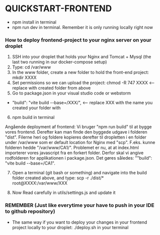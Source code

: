 # QUICKSTART-FRONTEND

* npm install in terminal
* npm run dev in terminal. Remember it is only running locally right now

### How to deploy frontend-project to your nginx server on your droplet
1) SSH into your droplet that holds your Nginx and Tomcat + Mysql (the last two running in our docker-compose setup)
2) Type:  cd /var/www
3) In the www folder, create a new folder to hold the front-end project:  mkdir XXXX
4) Set permissions so we can upload the project:  chmod -R 747 XXXX <-- replace with created folder from above
5) Go to package.json in your visual studio code or webstorm
*    "build": "vite build --base=/XXX/", <-- replace XXX with the name you created your folder with
6) npm build in terminal 

Angående deployment af frontend: Vi bruger "npm run build" til at bygge vores frontend. 
Derefter kan man finde den byggede udgave i folderen "dist".
Filerne heri og foldere kopieres derefter til dropletten i en folder under /var/www som er default location for Nginx med "scp".
F.eks. kunne folderen hedde "/var/www/CA1/". Problemet er nu, at at index.html importerer vores javascript fra en forkert folder.
Derfor skal vi angive rodfolderen for applikationen i package.json. Det gøres således: ""build": "vite build --base=/CA1". 


7)  Open a terminal (git bash or something) and navigate into the build folder created above, and type: scp -r ./dist/* root@XXXX:/var/www/XXX

8) Now Read carefully in utils/settings.js and update it 

### REMEMBER (Just like everytime your have to push in your IDE to github repository)
- The same way if you want to deploy your changes in your frontend project locally to your droplet: ./deploy.sh in your terminal
